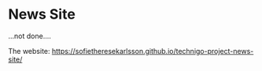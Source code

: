 # News Site

...not done....

The website:
https://sofietheresekarlsson.github.io/technigo-project-news-site/
